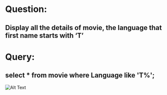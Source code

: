 # Question:
## Display all the details of movie, the language that first name starts with ‘T’
# Query:
## select * from movie where Language like 'T%';

![Alt Text](https://github.com/PS99003664/MySQL/blob/main/Day1/Images/q5.png)<br />


